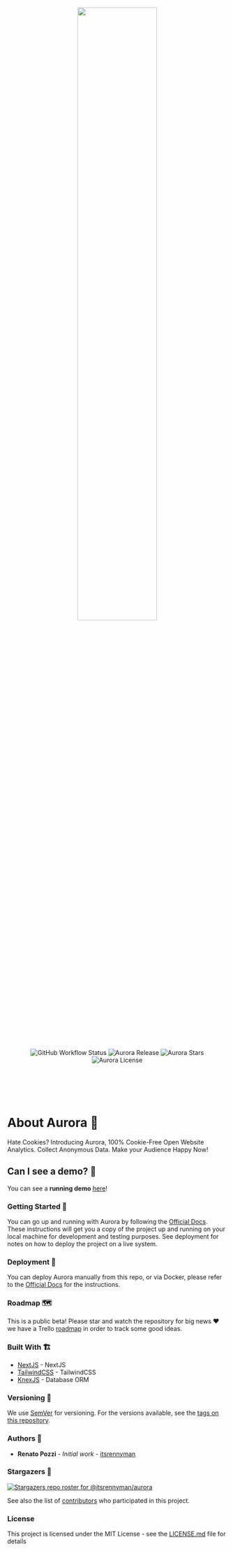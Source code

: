 <br/>

<p align="center">
<img width="60%" src="https://raw.githubusercontent.com/itsrennyman/aurora/main/public/logos/aurora_gradient.svg"/>
</p>

<br/>

<p align="center" style="padding-bottom:3rem">
<img alt="GitHub Workflow Status" src="https://img.shields.io/github/workflow/status/itsrennyman/aurora/Docker%20Image%20CI?style=for-the-badge" />
<img alt="Aurora Release" src="https://img.shields.io/github/v/release/itsrennyman/aurora?style=for-the-badge" />
<img alt="Aurora Stars" src="https://img.shields.io/github/stars/itsrennyman/aurora?style=for-the-badge" />
<img alt="Aurora License" src="https://img.shields.io/github/license/itsrennyman/aurora?style=for-the-badge" />
</p>

<br/>

# About Aurora 🌈

Hate Cookies? Introducing Aurora, 100% Cookie-Free Open Website Analytics. Collect Anonymous Data. Make your Audience Happy Now!

## Can I see a demo? 👀

You can see a **running demo** [here](https://demo.useaurora.app/s/f3d811716007dcfbbec4c155d00a30dc)!

### Getting Started 🤩

You can go up and running with Aurora by following the [Official Docs](https://docs.useaurora.app/). These instructions will get you a copy of the project up and running on your local machine for development and testing purposes. See deployment for notes on how to deploy the project on a live system.

### Deployment 🛫

You can deploy Aurora manually from this repo, or via Docker, please refer to the [Official Docs](https://docs.useaurora.app/) for the instructions.

### Roadmap 🗺️

This is a public beta! Please star and watch the repository for big news :heart: we have a Trello [roadmap](https://trello.com/b/df17oLMm/aurora-roadmap) in order to track some good ideas.

### Built With 🏗️

- [NextJS](https://nextjs.org/) - NextJS
- [TailwindCSS](https://tailwindcss.com/) - TailwindCSS
- [KnexJS](https://knexjs.org/) - Database ORM

### Versioning 🚦

We use [SemVer](http://semver.org/) for versioning. For the versions available, see the [tags on this repository](https://github.com/itsrennyman/aurora/tags).

### Authors 🙋

- **Renato Pozzi** - _Initial work_ - [itsrennyman](https://github.com/itsrennyman)

### Stargazers 🌟

[![Stargazers repo roster for @itsrennyman/aurora](https://reporoster.com/stars/itsrennyman/aurora)](https://github.com/itsrennyman/aurora/stargazers)

See also the list of [contributors](https://github.com/itsrennyman/aurora/contributors) who participated in this project.

### License

This project is licensed under the MIT License - see the [LICENSE.md](LICENSE.md) file for details
